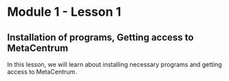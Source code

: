 # Module 1 - Lesson 1

## Installation of programs, Getting access to MetaCentrum

In this lesson, we will learn about installing necessary programs and getting access to MetaCentrum.
